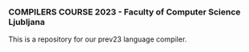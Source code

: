 ### COMPILERS COURSE 2023 - Faculty of Computer Science Ljubljana

This is a repository for our prev23 language compiler. 
